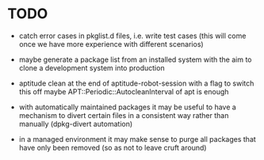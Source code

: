# TODO

* catch error cases in pkglist.d files, i.e. write test cases
  (this will come once we have more experience with different
  scenarios)

* maybe generate a package list from an installed system with
  the aim to clone a development system into production

* aptitude clean at the end of aptitude-robot-session with a
  flag to switch this off
  maybe APT::Periodic::AutocleanInterval of apt is enough

* with automatically maintained packages it may be useful to
  have a mechanism to divert certain files in a consistent
  way rather than manually (dpkg-divert automation)

* in a managed environment it may make sense to purge all
  packages that have only been removed (so as not to leave
  cruft around)
